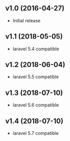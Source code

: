 ## v1.0 (2016-04-27)
- Initial release
## v1.1 (2018-05-05)
- laravel 5.4 compatible
## v1.2 (2018-06-04)
- laravel 5.5 compatible
## v1.3 (2018-07-10)
- laravel 5.6 compatible
## v1.4 (2018-07-10)
- laravel 5.7 compatible


